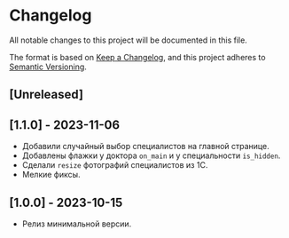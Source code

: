 # Changelog

All notable changes to this project will be documented in this file.

The format is based on [Keep a Changelog](https://keepachangelog.com/en/1.0.0/),
and this project adheres to [Semantic Versioning](https://semver.org/spec/v2.0.0.html).

## [Unreleased]

## [1.1.0] - 2023-11-06
* Добавили случайный выбор специалистов на главной странице.
* Добавлены флажки у доктора `on_main` и у специальности `is_hidden`.
* Сделали `resize` фотографий специалистов из 1С.
* Мелкие фиксы.

## [1.0.0] - 2023-10-15
* Релиз минимальной версии.
